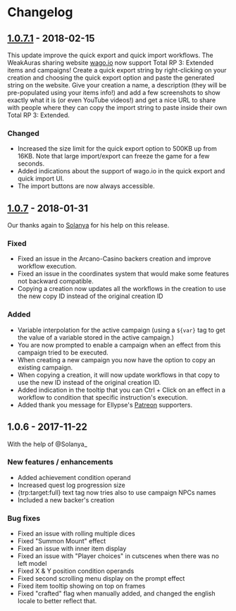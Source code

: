 # Changelog

## [1.0.7.1](https://github.com/Ellypse/Total-RP-3/compare/1.0.7...1.0.7.1) - 2018-02-15

This update improve the quick export and quick import workflows. The WeakAuras sharing website [wago.io](http://wago.io) now support Total RP 3: Extended items and campaigns! Create a quick export string by right-clicking on your creation and choosing the quick export option and paste the generated string on the website. Give your creation a name, a description (they will be pre-populated using your items info!) and add a few screenshots to show exactly what it is (or even YouTube videos!) and get a nice URL to share with people where they can copy the import string to paste inside their own Total RP 3: Extended.

### Changed

- Increased the size limit for the quick export option to 500KB up from 16KB. Note that large import/export can freeze the game for a few seconds.
- Added indications about the support of wago.io in the quick export and quick import UI.
- The import buttons are now always accessible.

## [1.0.7](https://github.com/Ellypse/Total-RP-3/compare/1.0.6...1.0.7) - 2018-01-31

Our thanks again to [Solanya](http://twitter.com/Solanya_) for his help on this release.

### Fixed

- Fixed an issue in the Arcano-Casino backers creation and improve workflow execution.
- Fixed an issue in the coordinates system that would make some features not backward compatible.
- Copying a creation now updates all the workflows in the creation to use the new copy ID instead of the original creation ID

### Added

- Variable interpolation for the active campaign (using a `${var}` tag to get the value of a variable stored in the active campaign.)
- You are now prompted to enable a campaign when an effect from this campaign tried to be executed.
- When creating a new campaign you now have the option to copy an existing campaign.
- When copying a creation, it will now update workflows in that copy to use the new ID instead of the original creation ID.
- Added indication in the tooltip that you can Ctrl + Click on an effect in a workflow to condition that specific instruction's execution.
- Added thank you message for Ellypse's [Patreon](http://patreon.com/Ellypse) supporters.

## 1.0.6  - 2017-11-22

With the help of @Solanya_

### New features / enhancements

- Added achievement condition operand
- Increased quest log progression size
- {trp:target:full} text tag now tries also to use campaign NPCs names
- Included a new backer's creation

### Bug fixes

- Fixed an issue with rolling multiple dices
- Fixed "Summon Mount" effect
- Fixed an issue with inner item display
- Fixed an issue with "Player choices" in cutscenes when there was no left model
- Fixed X & Y position condition operands
- Fixed second scrolling menu display on the prompt effect
- Fixed item tooltip showing on top on frames
- Fixed "crafted" flag when manually added, and changed the english locale to better reflect that.
